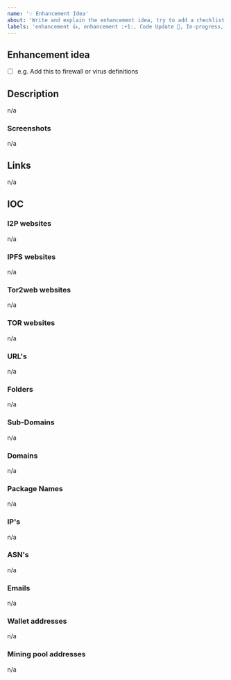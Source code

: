 ```yaml
---
name: '💡 Enhancement Idea'
about: 'Write and explain the enhancement idea, try to add a checklist'
labels: 'enhancement 👍, enhancement :+1:, Code Update 🔔, In-progress, Priority: Medium'
---
```


## Enhancement idea

- [ ] e.g. Add this to firewall or virus definitions

## Description

n/a

### Screenshots

n/a

## Links

n/a

## IOC

### I2P websites

n/a

### IPFS websites

n/a

### Tor2web websites

n/a

### TOR websites

n/a

### URL's

n/a

### Folders

n/a

### Sub-Domains

n/a

### Domains

n/a

### Package Names

n/a

### IP's

n/a

### ASN's

n/a

### Emails

n/a

### Wallet addresses

n/a

### Mining pool addresses

n/a
